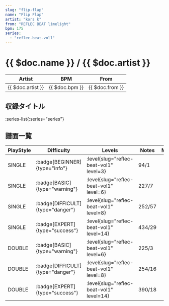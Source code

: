 ```yaml
---
slug: "flip-flap"
name: "Flip Flap"
artist: "kors k"
from: "REFLEC BEAT limelight"
bpm: 175
series:
  - "reflec-beat-vol1"
---
```


# {{ $doc.name }} / {{ $doc.artist }}

|Artist|BPM|From|
|------|---|----|
|{{ $doc.artist }}|{{ $doc.bpm }}|{{ $doc.from }}|

## 収録タイトル

:series-list{:series="series"}

## 譜面一覧

|PlayStyle|Difficulty|Levels|Notes|Movie|
|---------|----------|------|-----|-----|
|SINGLE| :badge[BEGINNER]{type="info"}|<div class="field is-grouped is-grouped-multiline"> :level{slug="reflec-beat-vol1" level=3}</div>|94/1||
|SINGLE| :badge[BASIC]{type="warning"}|<div class="field is-grouped is-grouped-multiline"> :level{slug="reflec-beat-vol1" level=6}</div>|227/7||
|SINGLE| :badge[DIFFICULT]{type="danger"}|<div class="field is-grouped is-grouped-multiline"> :level{slug="reflec-beat-vol1" level=8}</div>|252/57||
|SINGLE| :badge[EXPERT]{type="success"}|<div class="field is-grouped is-grouped-multiline"> :level{slug="reflec-beat-vol1" level=14}</div>|434/29||
|DOUBLE| :badge[BASIC]{type="warning"}|<div class="field is-grouped is-grouped-multiline"> :level{slug="reflec-beat-vol1" level=6}</div>|225/3||
|DOUBLE| :badge[DIFFICULT]{type="danger"}|<div class="field is-grouped is-grouped-multiline"> :level{slug="reflec-beat-vol1" level=8}</div>|254/16||
|DOUBLE| :badge[EXPERT]{type="success"}|<div class="field is-grouped is-grouped-multiline"> :level{slug="reflec-beat-vol1" level=14}</div>|390/18||
